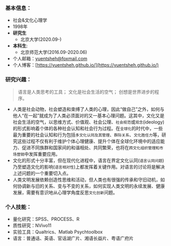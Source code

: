 ### 基本信息：

- 社会&文化心理学
- 1998年
- **研究生**
  - 北京大学(2020.09-)
- **本科生**: 
  - 北京师范大学(2016.09-2020.06)
- 个人邮箱：yuentsheh@foxmail.com
- 个人博客：[https://yuentsheh.github.io/](https://yuentsheh.github.io/)
  <!-- - GitHub：[https://github.com/YuenTsheh](https://github.com/YuenTsheh) -->



### 研究兴趣：

> 语言是人类思考的工具；
> 文化是社会生活的空气；
> 创想是世界进步的程序。

- 人类是社会动物，社会塑造和束缚了人类的心理，因此“做自己”之外，如何与他人“在一起”就成为了人类必须面对的又一基本心理问题。这其中，文化又是社会生活的空气，以思维方式、价值观、社会公理、`社会规范`或`观念`(ideology)的形式影响着个体的各种社会认知和社会行为过程。在`全球化`的时代中，一些最为重要的社会认知和行为包括`多文化认同及其管理`、`群际关系`、`文化胜任力`等，研究这些过程不仅有利于维护个体心理健康、提升个体在全球化环境中的适应能力、促进不同族群和国家间的和谐相处、共同繁荣，也将在`跨文化组织管理和市场营销`中发挥重要应用。
- 文化的形式十分丰富，但在现代化进程中，语言在界定文化认同(`语言认同问题`)乃至塑造文化的影响(`语言相对性`)上都发挥着关键作用。对语言的讨论将是解决上述问题的一个重要切入点。
- 人类文明发展依赖创造性思维和活动，但人类也有很强的传承和守旧动机，如何协调新与旧的关系、变与不变的关系，如何实现人类文明的永续发展、健康发展，需要有意识地从心理学角度反思`文化创新`问题。



### 个人技能：

- 量化研究：SPSS、PROCESS、R
- 质性研究：NVivo11
- 实验工具：Qualtrics、Matlab Psychtoolbox
- 语言：普通话、英语、官话湖广片、湘语长益片、粤语广府片





<!-- > 微信请点击页尾或者右侧个人小卡片 -->
